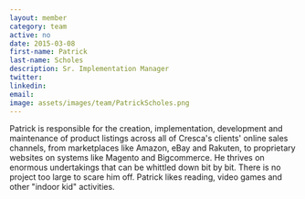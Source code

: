 ```yaml
---
layout: member
category: team
active: no
date: 2015-03-08
first-name: Patrick
last-name: Scholes
description: Sr. Implementation Manager
twitter:
linkedin:
email:
image: assets/images/team/PatrickScholes.png
---
```

Patrick is responsible for the creation, implementation, development and maintenance of product listings across all of Cresca's clients' online sales channels, from marketplaces like Amazon, eBay and Rakuten, to proprietary websites on systems like Magento and Bigcommerce. He thrives on enormous undertakings that can be whittled down bit by bit. There is no project too large to scare him off. Patrick likes reading, video games and other "indoor kid" activities.
